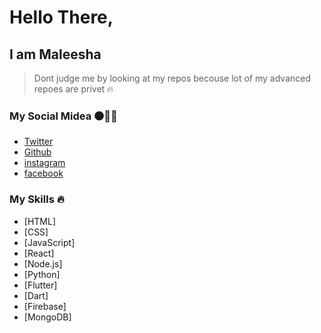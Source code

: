 # Hello There,

## I am Maleesha

> Dont judge me by looking at my repos becouse lot of my advanced repoes are privet 🔥

### My Social Midea ⚫🔵🔴

- [Twitter](https://twitter.com/klpmaleesha)
- [Github](https://github.com/klpmaleesha)
- [instagram](https://www.instagram.com/klpmaleesha)
- [facebook](https://www.facebook.com/klpmaleesha)

### My Skills 🔥

- [HTML]
- [CSS]
- [JavaScript]
- [React]
- [Node.js]
- [Python]
- [Flutter]
- [Dart]
- [Firebase]
- [MongoDB]
